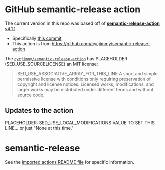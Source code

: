 # GitHub semantic-release action

The current version in this repo was based off of [**semantic-release-action** v4.1.1](https://github.com/cycjimmy/semantic-release-action/releases/tag/v4.1.1)
- Specifically [this commit](https://github.com/cycjimmy/semantic-release-action/commit/b1b432f13acb7768e0c8efdec416d363a57546f2)
- This action is from https://github.com/cycjimmy/semantic-release-action

The [`cycjimmy/semantic-release-action`](https://github.com/cycjimmy/semantic-release-action) has PLACEHOLDER (SED_USE_SOURCELICENSE) an MIT license:
> SED_USE_ASSOCIATIVE_ARRAY_FOR_THIS_LINE
> A short and simple permissive license with conditions only requiring preservation of copyright and license notices. Licensed works, modifications, and larger works may be distributed under different terms and without source code.

## Updates to the action

PLACEHOLDER: SED_USE_LOCAL_MODIFICATIONS VALUE TO SET THIS LINE... or just "None at this time."

# semantic-release

See the [imported actions README file](semantic-release-action__README.md) for specific information.
